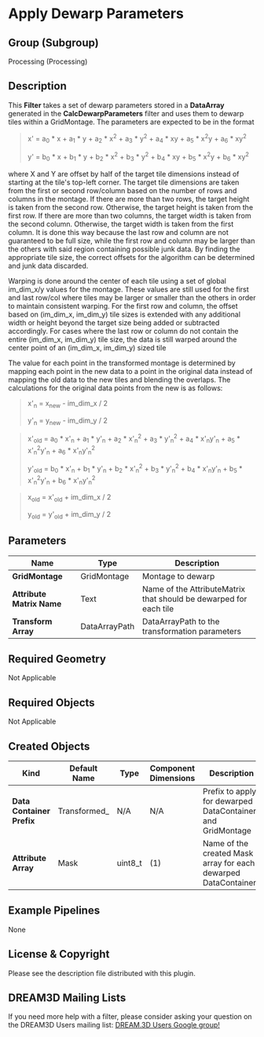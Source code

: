 # Apply Dewarp Parameters


## Group (Subgroup) ##

Processing (Processing)

## Description ##

This **Filter** takes a set of dewarp parameters stored in a **DataArray** generated in the **CalcDewarpParameters** filter and uses them to dewarp tiles within a GridMontage.  The parameters are expected to be in the format

> x' = a<sub>0</sub> * x + a<sub>1</sub> * y + a<sub>2</sub> * x<sup>2</sup> + a<sub>3</sub> * y<sup>2</sup> + a<sub>4</sub> * xy + a<sub>5</sub> * x<sup>2</sup>y + a<sub>6</sub> * xy<sup>2</sup>
> 
> y' = b<sub>0</sub> * x + b<sub>1</sub> * y + b<sub>2</sub> * x<sup>2</sup> + b<sub>3</sub> * y<sup>2</sup> + b<sub>4</sub> * xy + b<sub>5</sub> * x<sup>2</sup>y + b<sub>6</sub> * xy<sup>2</sup>

where X and Y are offset by half of the target tile dimensions instead of starting at the tile's top-left corner.  The target tile dimensions are taken from the first or second row/column based on the number of rows and columns in the montage.  If there are more than two rows, the target height is taken from the second row.  Otherwise, the target height is taken from the first row.  If there are more than two columns, the target width is taken from the second column.  Otherwise, the target width is taken from the first column.  It is done this way because the last row and column are not guaranteed to be full size, while the first row and column may be larger than the others with said region containing possible junk data.  By finding the appropriate tile size, the correct offsets for the algorithm can be determined and junk data discarded.

Warping is done around the center of each tile using a set of global im_dim_x/y values for the montage.  These values are still used for the first and last row/col where tiles may be larger or smaller than the others in order to maintain consistent warping.  For the first row and column, the offset based on (im_dim_x, im_dim_y) tile sizes is extended with any additional width or height beyond the target size being added or subtracted accordingly.  For cases where the last row or column do not contain the entire (im_dim_x, im_dim_y) tile size, the data is still warped around the center point of an (im_dim_x, im_dim_y) sized tile

The value for each point in the transformed montage is determined by mapping each point in the new data to a point in the original data instead of mapping the old data to the new tiles and blending the overlaps.  The calculations for the original data points from the new is as follows:

> x'<sub>n</sub> = x<sub>new</sub> - im_dim_x / 2
>
> y'<sub>n</sub> = y<sub>new</sub> - im_dim_y / 2

> x'<sub>old</sub> = a<sub>0</sub> * x'<sub>n</sub> + a<sub>1</sub> * y'<sub>n</sub> + a<sub>2</sub> * x'<sub>n</sub><sup>2</sup> + a<sub>3</sub> * y'<sub>n</sub><sup>2</sup> + a<sub>4</sub> * x'<sub>n</sub>y'<sub>n</sub> + a<sub>5</sub> * x'<sub>n</sub><sup>2</sup>y'<sub>n</sub> + a<sub>6</sub> * x'<sub>n</sub>y'<sub>n</sub><sup>2</sup>
> 
> y'<sub>old</sub> = b<sub>0</sub> * x'<sub>n</sub> + b<sub>1</sub> * y'<sub>n</sub> + b<sub>2</sub> * x'<sub>n</sub><sup>2</sup> + b<sub>3</sub> * y'<sub>n</sub><sup>2</sup> + b<sub>4</sub> * x'<sub>n</sub>y'<sub>n</sub> + b<sub>5</sub> * x'<sub>n</sub><sup>2</sup>y'<sub>n</sub> + b<sub>6</sub> * x'<sub>n</sub>y'<sub>n</sub><sup>2</sup>

> x<sub>old</sub> = x'<sub>old</sub> + im_dim_x / 2
>
> y<sub>old</sub> = y'<sub>old</sub> + im_dim_y / 2

## Parameters ##

| Name | Type | Description |
|------|------|-------------|
| **GridMontage** | GridMontage | Montage to dewarp |
| **Attribute Matrix Name** | Text | Name of the AttributeMatrix that should be dewarped for each tile |
| **Transform Array** | DataArrayPath | DataArrayPath to the transformation parameters |

## Required Geometry ##
Not Applicable

## Required Objects ##
Not Applicable

## Created Objects ##

| Kind | Default Name | Type | Component Dimensions | Description |
|------|--------------|------|----------------------|-------------|
| **Data Container Prefix** | Transformed_ | N/A | N/A | Prefix to apply for dewarped DataContainers and GridMontage |
| **Attribute Array** | Mask | uint8_t | (1) | Name of the created Mask array for each dewarped DataContainer |


## Example Pipelines ##

None

## License & Copyright ##

Please see the description file distributed with this plugin.

## DREAM3D Mailing Lists ##

If you need more help with a filter, please consider asking your question on the DREAM3D Users mailing list:
[DREAM.3D Users Google group!](https://groups.google.com/forum/?hl=en#!forum/dream3d-users)